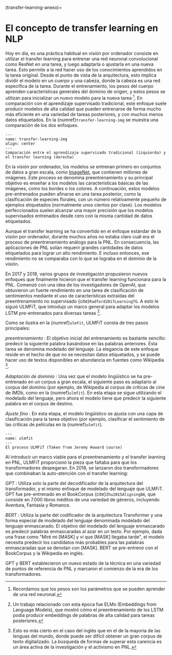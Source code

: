 (transfer-learning-anexo)=
# El concepto de transfer learning en NLP

Hoy en día, es una práctica habitual en visión por ordenador consiste en utilizar el transfer learning para entrenar una red neuronal convolucional como ResNet en una tarea, y luego adaptarla o ajustarla en una nueva tarea. Esto permite a la red hacer uso de los conocimientos aprendidos en la tarea original. Desde el punto de vista de la arquitectura, esto implica dividir el modelo en un cuerpo y una cabeza, donde la cabeza es una red específica de la tarea. Durante el entrenamiento, los pesos del cuerpo aprenden características generales del dominio de origen, y estos pesos se utilizan para inicializar un nuevo modelo para la nueva tarea [^1]. En comparación con el aprendizaje supervisado tradicional, este enfoque suele producir modelos de alta calidad que pueden entrenarse de forma mucho más eficiente en una variedad de tareas posteriores, y con muchos menos datos etiquetados. En la {numref}`transfer-learning-img` se muestra una comparación de los dos enfoques.

[^1]: Recordamos que los pesos son los parámetros que se pueden aprender de una red neuronal.

```{figure} ../figures/transformers-1.png
---
name: transfer-learning-img
align: center
---
Comparación entre el aprendizaje supervisado tradicional (izquierda) y el transfer learning (derecha)
```

En la visión por ordenador, los modelos se entrenan primero en conjuntos de datos a gran escala, como [ImageNet](https://image-net.org/), que contienen millones de imágenes. Este proceso se denomina preentrenamiento y su principal objetivo es enseñar a los modelos las características básicas de las imágenes, como los bordes o los colores. A continuación, estos modelos pre-entrenados pueden afinarse en una tarea posterior, como la clasificación de especies florales, con un número relativamente pequeño de ejemplos etiquetados (normalmente unos cientos por clase). Los modelos perfeccionados suelen alcanzar una mayor precisión que los modelos supervisados entrenados desde cero con la misma cantidad de datos etiquetados.

Aunque el transfer learning se ha convertido en el enfoque estándar de la visión por ordenador, durante muchos años no estaba claro cuál era el proceso de preentrenamiento análogo para la PNL. En consecuencia, las aplicaciones de PNL solían requerir grandes cantidades de datos etiquetados para lograr un alto rendimiento. E incluso entonces, ese rendimiento no se comparaba con lo que se lograba en el dominio de la visión.

En 2017 y 2018, varios grupos de investigación propusieron nuevos enfoques que finalmente hicieron que el transfer learning funcionara para la PNL. Comenzó con una idea de los investigadores de OpenAI, que obtuvieron un fuerte rendimiento en una tarea de clasificación de sentimientos mediante el uso de características extraídas del preentrenamiento no supervisado {cite}`Radford2017LearningTG`.  A esto le siguió ULMFiT, que introdujo un marco general para adaptar los modelos LSTM pre-entrenados para diversas tareas [^2].


[^2]:  Un trabajo relacionado con esta época fue ELMo (Embeddings from Language Models), que mostró cómo el preentrenamiento de los LSTM podía producir embeddings de palabras de alta calidad para tareas posteriores.

Como se ilustra en la {numref}`ulmfit`, ULMFiT consta de tres pasos principales:

*preentrenamiento*
: El objetivo inicial del entrenamiento es bastante sencillo: predecir la siguiente palabra basándose en las palabras anteriores. Esta tarea se denomina modelado del lenguaje. La elegancia de este enfoque reside en el hecho de que no se necesitan datos etiquetados, y se puede hacer uso de textos disponibles en abundancia en fuentes como Wikipedia [^3].

[^3]: Esto es más cierto en el caso del inglés que en el de la mayoría de las lenguas del mundo, donde puede ser difícil obtener un gran corpus de texto digitalizado. La búsqueda de formas de superar esta carencia es un área activa de la investigación y el activismo en PNL.

*Adaptación de dominio*
: Una vez que el modelo lingüístico se ha pre-entrenado en un corpus a gran escala, el siguiente paso es adaptarlo al corpus del dominio (por ejemplo, de Wikipedia al corpus de críticas de cine de IMDb, como en la {numref}`ulmfit`). En esta etapa se sigue utilizando el modelado del lenguaje, pero ahora el modelo tiene que predecir la siguiente palabra en el corpus de destino.

*Ajuste fino*
: En esta etapa, el modelo lingüístico se ajusta con una capa de clasificación para la tarea objetivo (por ejemplo, clasificar el sentimiento de las críticas de películas en la {numref}`ulmfit`).


```{figure} ../figures/tranformers-2.png
---
name: ulmfit
---
El proceso ULMFiT (Taken from Jeremy Howard course)
```

Al introducir un marco viable para el preentrenamiento y el transfer learning en PNL, ULMFiT proporcionó la pieza que faltaba para que los transformadores despegaran. En 2018, se lanzaron dos transformadores que combinaban la auto-atención con el transfer learning:

*GPT*
: Utiliza solo la parte del decodificador de la arquitectura del transformador, y el mismo enfoque de modelado del lenguaje que ULMFiT. GPT fue pre-entrenado en el BookCorpus {cite}`Zhu2015AligningBA`, que consiste en 7.000 libros inéditos de una variedad de géneros, incluyendo Aventura, Fantasía y Romance.

*BERT*
: Utiliza la parte del codificador de la arquitectura Transformer y una forma especial de modelado del lenguaje denominada modelado del lenguaje enmascarado. El objetivo del modelado del lenguaje enmascarado es predecir palabras enmascaradas al azar en un texto. Por ejemplo, dada una frase como "Miré mi [MASK] y vi que [MASK] llegaba tarde", el modelo necesita predecir los candidatos más probables para las palabras enmascaradas que se denotan con [MASK]. BERT se pre-entrenó con el BookCorpus y la Wikipedia en inglés.

GPT y BERT establecieron un nuevo estado de la técnica en una variedad de puntos de referencia de PNL y marcaron el comienzo de la era de los transformadores.
